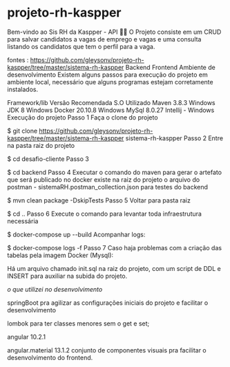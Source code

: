 # projeto-rh-kaspper
Bem-vindo ao Sis RH da Kaspper - API 🧑‍💼
O Projeto consiste em um CRUD para salvar candidatos a vagas de emprego e vagas e uma consulta listando os candidatos que tem o perfil para a vaga.

fontes : https://github.com/gleysonv/projeto-rh-kaspper/tree/master/sistema-rh-kaspper
 Backend
 Frontend
Ambiente de desenvolvimento
Existem alguns passos para execução do projeto em ambiente local, necessário que alguns programas estejam corretamente instalados.

Framework/lib	Versão Recomendada	S.O Utilizado
Maven	3.8.3	Windows
JDK	8	Windows
Docker	20.10.8	Windows
MySql 8.0.27
Intellij	-	Windows
Execução do projeto
Passo 1
Faça o clone do projeto

$ git clone https://github.com/gleysonv/projeto-rh-kaspper/tree/master/sistema-rh-kaspper sistema-rh-kaspper
Passo 2
Entre na pasta raiz do projeto

$ cd desafio-cliente
Passo 3

$ cd backend
Passo 4
Executar o comando do maven para gerar o artefato que será publicado no docker
existe na raiz do projeto o arquivo do postman - sistemaRH.postman_collection.json para testes do backend

$ mvn clean package -DskipTests
Passo 5
Voltar para pasta raiz

$ cd ..
Passo 6
Execute o comando para levantar toda infraestrutura necessária

$ docker-compose up --build
Acompanhar logs:

$ docker-compose logs -f
Passo 7
Caso haja problemas com a criação das tabelas pela imagem Docker (Mysql):

Há um arquivo chamado init.sql na raiz do projeto, com um script de DDL e INSERT para auxiliar na subida do projeto.

*o que utilizei no desenvolvimento*

springBoot pra agilizar as configurações iniciais do projeto e facilitar o desenvolvimento

lombok para ter classes menores sem o get e set;

angular 10.2.1

angular.material 13.1.2 conjunto de componentes visuais pra facilitar o desenvolvimento do frontend.



